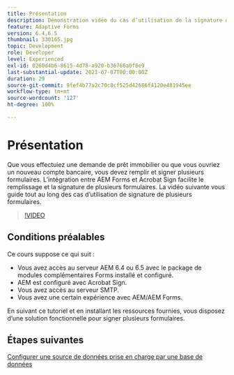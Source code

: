 ```yaml
---
title: Présentation
description: Démonstration vidéo du cas d’utilisation de la signature de plusieurs formulaires
feature: Adaptive Forms
version: 6.4,6.5
thumbnail: 330165.jpg
topic: Development
role: Developer
level: Experienced
exl-id: 0260d4b6-8615-4d78-a920-b36766a0f8e9
last-substantial-update: 2021-07-07T00:00:00Z
duration: 29
source-git-commit: 9fef4b77a2c70c8cf525d42686f4120e481945ee
workflow-type: tm+mt
source-wordcount: '127'
ht-degree: 100%

---
```


# Présentation

Que vous effectuiez une demande de prêt immobilier ou que vous ouvriez un nouveau compte bancaire, vous devez remplir et signer plusieurs formulaires. L’intégration entre AEM Forms et Acrobat Sign facilite le remplissage et la signature de plusieurs formulaires.
La vidéo suivante vous guide tout au long des cas d’utilisation de signature de plusieurs formulaires.

>[!VIDEO](https://video.tv.adobe.com/v/330165?quality=12&learn=on)

## Conditions préalables

Ce cours suppose ce qui suit :

* Vous avez accès au serveur AEM 6.4 ou 6.5 avec le package de modules complémentaires Forms installé et configuré.
* AEM est configuré avec Acrobat Sign.
* Vous avez accès au serveur SMTP.
* Vous avez une certain expérience avec AEM/AEM Forms.

En suivant ce tutoriel et en installant les ressources fournies, vous disposez d’une solution fonctionnelle pour signer plusieurs formulaires.

## Étapes suivantes

[Configurer une source de données prise en charge par une base de données](./configure-data-source.md)
